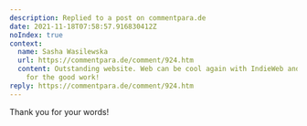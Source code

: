```yaml
---
description: Replied to a post on commentpara.de
date: 2021-11-18T07:58:57.916830412Z
noIndex: true
context:
  name: Sasha Wasilewska
  url: https://commentpara.de/comment/924.htm
  content: Outstanding website. Web can be cool again with IndieWeb and Eagle. Thanks
    for the good work!
reply: https://commentpara.de/comment/924.htm
---
```


Thank you for your words!
